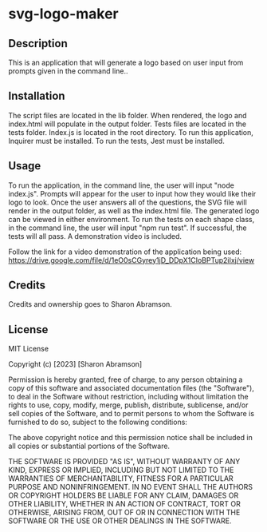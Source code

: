 # svg-logo-maker

## Description

This is an application that will generate a logo based on user input from prompts given in the command line..

## Installation

The script files are located in the lib folder. When rendered, the logo and index.html will populate in the output folder. Tests files are located in the tests folder. Index.js is located in the root directory. To run this application, Inquirer must be installed. To run the tests, Jest must be installed.

## Usage
To run the application, in the command line, the user will input "node index.js". Prompts will appear for the user to input how they would like their logo to look. Once the user answers all of the questions, the SVG file will render in the output folder, as well as the index.html file. The generated logo can be viewed in either environment. To run the tests on each shape class, in the command line, the user will input "npm run test". If successful, the tests will all pass. A demonstration video is included. 

Follow the link for a video demonstration of the application being used: https://drive.google.com/file/d/1eO0sCGyrey1jD_DDpX1CIoBPTup2iIxj/view

## Credits

Credits and ownership goes to Sharon Abramson. 

## License

MIT License

Copyright (c) [2023] [Sharon Abramson]

Permission is hereby granted, free of charge, to any person obtaining a copy
of this software and associated documentation files (the "Software"), to deal
in the Software without restriction, including without limitation the rights
to use, copy, modify, merge, publish, distribute, sublicense, and/or sell
copies of the Software, and to permit persons to whom the Software is
furnished to do so, subject to the following conditions:

The above copyright notice and this permission notice shall be included in all
copies or substantial portions of the Software.

THE SOFTWARE IS PROVIDED "AS IS", WITHOUT WARRANTY OF ANY KIND, EXPRESS OR
IMPLIED, INCLUDING BUT NOT LIMITED TO THE WARRANTIES OF MERCHANTABILITY,
FITNESS FOR A PARTICULAR PURPOSE AND NONINFRINGEMENT. IN NO EVENT SHALL THE
AUTHORS OR COPYRIGHT HOLDERS BE LIABLE FOR ANY CLAIM, DAMAGES OR OTHER
LIABILITY, WHETHER IN AN ACTION OF CONTRACT, TORT OR OTHERWISE, ARISING FROM,
OUT OF OR IN CONNECTION WITH THE SOFTWARE OR THE USE OR OTHER DEALINGS IN THE
SOFTWARE.